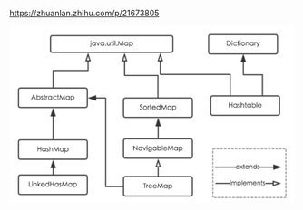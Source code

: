 

https://zhuanlan.zhihu.com/p/21673805



![img](assets/26341ef9fe5caf66ba0b7c40bba264a5_hd.png)





